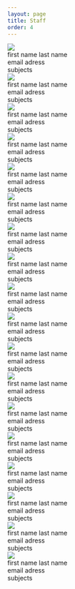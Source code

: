 ```yaml
---
layout: page
title: Staff
order: 4
---
```

<div class="full vcenter">
	<div>
	<div class="boxes">
		<img src="#"><br>
		first name last name <br>
		email adress <br>
		subjects<br>
	</div>
	<div class="boxes">
		<img src="#"><br>
		first name last name <br>
		email adress <br>
		subjects<br>
	</div>
	<div class="boxes">
		<img src="#"><br>
		first name last name <br>
		email adress <br>
		subjects<br>
	</div>
	<div class="boxes">
		<img src="#"><br>
		first name last name <br>
		email adress <br>
		subjects<br>
	</div>
	<div class="boxes">
		<img src="#"><br>
		first name last name <br>
		email adress <br>
		subjects<br>
	</div>
	<div class="boxes">
		<img src="#"><br>
		first name last name <br>
		email adress <br>
		subjects<br>
	</div>
	<div class="boxes">
		<img src="#"><br>
		first name last name <br>
		email adress <br>
		subjects<br>
	</div>
	<div class="boxes">
		<img src="#"><br>
		first name last name <br>
		email adress <br>
		subjects<br>
	</div>
	<div class="boxes">
		<img src="#"><br>
		first name last name <br>
		email adress <br>
		subjects<br>
	</div>
	<div class="boxes">
		<img src="#"><br>
		first name last name <br>
		email adress <br>
		subjects<br>
	</div>
	<div class="boxes">
		<img src="#"><br>
		first name last name <br>
		email adress <br>
		subjects<br>
	</div>
	<div class="boxes">
		<img src="#"><br>
		first name last name <br>
		email adress <br>
		subjects<br>
	</div>
	<div class="boxes">
		<img src="#"><br>
		first name last name <br>
		email adress <br>
		subjects<br>
	</div>
	<div class="boxes">
		<img src="#"><br>
		first name last name <br>
		email adress <br>
		subjects<br>
	</div>
	<div class="boxes">
		<img src="#"><br>
		first name last name <br>
		email adress <br>
		subjects<br>
	</div>
	<div class="boxes">
		<img src="#"><br>
		first name last name <br>
		email adress <br>
		subjects<br>
	</div>
	<div class="boxes">
		<img src="#"><br>
		first name last name <br>
		email adress <br>
		subjects<br>
	</div>
	<div class="boxes">
		<img src="#"><br>
		first name last name <br>
		email adress <br>
		subjects<br>
	</div>
</div>
</div>
					